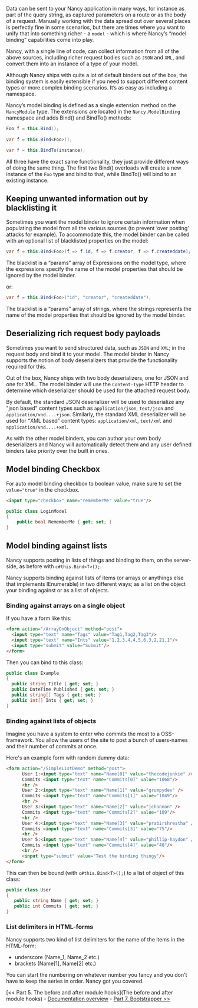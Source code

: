 Data can be sent to your Nancy application in many ways, for instance as part of the query string, as captured parameters on a route or as the body of a request. Manually working with the data spread out over several places is perfectly fine in some scenarios, but there are times where you want to unify that into something richer - a `model` - which is where Nancy’s “model binding” capabilities come into play.

Nancy, with a single line of code, can collect information from all of the above sources, including richer request bodies such as `JSON` and `XML`, and convert them into an instance of a type of your model.

Although Nancy ships with quite a lot of default binders out of the box, the binding system is easily extensible if you need to support different content types or more complex binding scenarios.
It’s as easy as including a namespace.

Nancy’s model binding is defined as a single extension method on the `NancyModule` type. The extensions are located in the `Nancy.ModelBinding` namespace and adds Bind() and BindTo() methods:

```c#
Foo f = this.Bind();
    
var f = this.Bind<Foo>();

var f = this.BindTo(instance);

```
All three have the exact same functionality, they just provide different ways of doing the same thing. The first two Bind() overloads will create a new instance of the `Foo` type and bind to that, while BindTo() will bind to an existing instance.

## Keeping unwanted information out by blacklisting it

Sometimes you want the model binder to ignore certain information when populating the model from all the various sources (to prevent ‘over posting’ attacks for example). To accommodate this, the model binder can be called with an optional list of blacklisted properties on the model:

```c#
var f = this.Bind<Foo>(f => f.id, f => f.creator, f => f.createddate);
```

The blacklist is a “params” array of Expressions on the model type, where the expressions specify the name of the model properties that should be ignored by the model binder.

or:
```c#
var f = this.Bind<Foo>("id", "creator", "createddate");
```

The blacklist is a “params” array of strings, where the strings represents the name of the model properties that should be ignored by the model binder.


## Deserializing rich request body payloads

Sometimes you want to send structured data, such as `JSON` and `XML`; in the request body and bind it to your model. The model binder in Nancy supports the notion of body deserializers that provide the functionality required for this.

Out of the box, Nancy ships with two body deserializers, one for JSON and one for XML. The model binder will use the `Content-Type` HTTP header to determine which deserializer should be used for the attached request body.

By default, the standard JSON deserializer will be used to deserialize any "json based" content types such as `application/json`, `text/json` and `application/vnd....+json`. Similarly, the standard XML deserializer will be used for “XML based” content types: `application/xml`, `text/xml` and `application/vnd....+xml`.

As with the other model binders, you can author your own body deserializers and Nancy will automatically detect them and any user defined binders take priority over the built in ones.

## Model binding Checkbox

For auto model binding checkbox to boolean value, make sure to set the `value="true"` in the checkbox.

```html
<input type="checkbox" name="rememberMe" value="true"/>
```

```c#
public class LoginModel
{
    public bool RememberMe { get; set; }
}
```

## Model binding against lists
Nancy supports posting in lists of things and binding to them, on the server-side, as before with ```c#this.Bind<T>();```.

Nancy supports binding against lists of items (or arrays or anythings else that implements IEnumerable) in two different ways; as a list on the object your binding against or as a list of objects. 

### Binding against arrays on a single object
If you have a form like this:
```html
<form action="/ArrayOnObject" method="post">
  <input type="text" name="Tags" value="Tag1,Tag2,Tag3"/>
  <input type="text" name="Ints" value="1,2,3,4,4,5,6,3,2,21,1"/>
  <input type="submit" value="Submit"/>
</form>
```

Then you can bind to this class:
```c#
public class Example
{
  public string Title { get; set; }
  public DateTime Published { get; set; }
  public string[] Tags { get; set; }
  public int[] Ints { get; set; }
}
```
### Binding against lists of objects
Imagine you have a system to enter who commits the most to a OSS-framework. You allow the users of the site to post a bunch of users-names and their number of commits at once. 

Here's an example form with random dummy data:
```html
<form action="/SimpleListDemo" method="post">
      User 1:<input type="text" name="Name[0]" value="thecodejunkie" /> 
      Commits <input type="text" name="Commits[0]" value="1068"/>
      <br />
      User 2:<input type="text" name="Name[1]" value="grumpydev" />  
      Commits <input type="text" name="Commits[1]" value="1049"/>
      <br />
      User 3:<input type="text" name="Name[2]" value="jchannon" />  
      Commits <input type="text" name="Commits[2]" value="109"/>
      <br />
      User 4:<input type="text" name="Name[3]" value="prabirshrestha" />  
      Commits <input type="text" name="Commits[3]" value="75"/>
      <br />
      User 5:<input type="text" name="Name[4]" value="phillip-haydon" />  
      Commits <input type="text" name="Commits[4]" value="40"/>
      <br />
      <input type="submit" value="Test the binding thingy"/>
</form>
``` 

This can then be bound (with ```c#this.Bind<T>();```) to a list of object of this class:
```c#
public class User
{
   public string Name { get; set; }
   public int Commits { get; set; }
}
```

### List delimiters in HTML-forms
Nancy supports two kind of list delimiters for the name of the items in the HTML-form; 
* underscore (Name_1, Name_2 etc.)
* brackets (Name[1], Name[2] etc.)

You can start the numbering on whatever number you fancy and you don't have to keep the series in order. Nancy got you covered. 


[<< Part 5. The before and after module hooks](The before and after module hooks) - [Documentation overview](Documentation) - [Part 7. Bootstrapper >>](Bootstrapper)